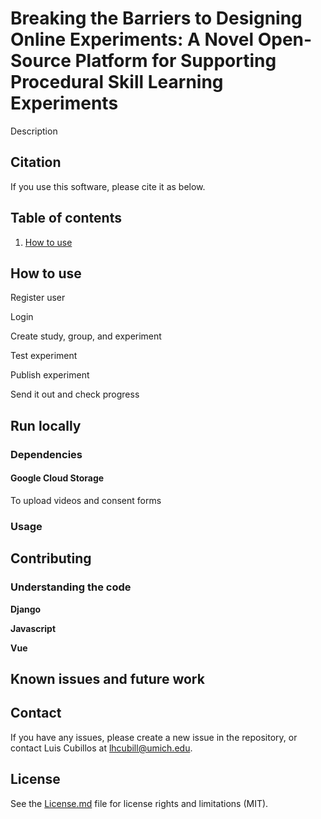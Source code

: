 # Breaking the Barriers to Designing Online Experiments: A Novel Open-Source Platform for Supporting Procedural Skill Learning Experiments

Description

## Citation

If you use this software, please cite it as below.

## Table of contents

1. [How to use](#how-to-use)

## How to use

Register user

Login

Create study, group, and experiment

Test experiment

Publish experiment

Send it out and check progress

## Run locally

### Dependencies

#### **Google Cloud Storage**

To upload videos and consent forms

### Usage

## Contributing

### Understanding the code

**Django**

**Javascript**

**Vue**

## Known issues and future work

## Contact

If you have any issues, please create a new issue in the repository, or contact Luis Cubillos at lhcubill@umich.edu.

## License

See the [License.md](License.md) file for license rights and limitations (MIT).
